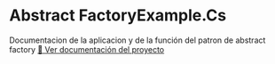 
# Abstract FactoryExample.Cs
Documentacion de la aplicacion y de la función del patron de abstract factory 
[📄 Ver documentación del proyecto](AbstractFactory_Documentacion.docx)
